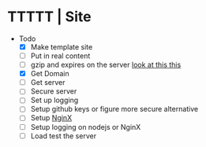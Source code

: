 # TTTTT | Site

- Todo
    - [X] Make template site 
    - [ ] Put in real content
    - [ ] gzip and expires on the server [look at this this](https://tools.pingdom.com/#5c53eb549e000000)
    - [X] Get Domain
    - [ ] Get server
    - [ ] Secure server
    - [ ] Set up logging
    - [ ] Setup github keys or figure more secure alternative
    - [ ] Setup [NginX](https://aghassi.github.io/NodeJS-Express-NginX-Setup)
    - [ ] Setup logging on nodejs or NginX
    - [ ] Load test the server
